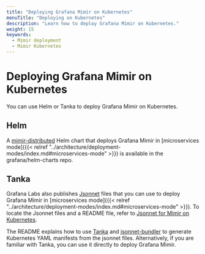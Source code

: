 ```yaml
---
title: "Deploying Grafana Mimir on Kubernetes"
menuTitle: "Deploying on Kubernetes"
description: "Learn how to deploy Grafana Mimir on Kubernetes."
weight: 15
keywords:
  - Mimir deployment
  - Mimir Kubernetes
---
```


# Deploying Grafana Mimir on Kubernetes

You can use Helm or Tanka to deploy Grafana Mimir on Kubernetes.

## Helm

A [mimir-distributed](https://github.com/grafana/helm-charts/tree/main/charts/mimir-distributed) Helm chart that deploys Grafana Mimir in [microservices mode]({{< relref "../architecture/deployment-modes/index.md#microservices-mode" >}}) is available in the grafana/helm-charts repo.

## Tanka

Grafana Labs also publishes [Jsonnet](https://jsonnet.org/) files that you can use to deploy Grafana Mimir in [microservices mode]({{< relref "../architecture/deployment-modes/index.md#microservices-mode" >}}). To locate the Jsonnet files and a README file, refer to [Jsonnet for Mimir on Kubernetes](https://github.com/grafana/mimir/tree/main/operations/mimir).

The README explains how to use [Tanka](https://tanka.dev/) and [jsonnet-bundler](https://github.com/jsonnet-bundler/jsonnet-bundler) to generate Kubernetes YAML manifests from the jsonnet files. Alternatively, if you are familiar with Tanka, you can use it directly to deploy Grafana Mimir.
